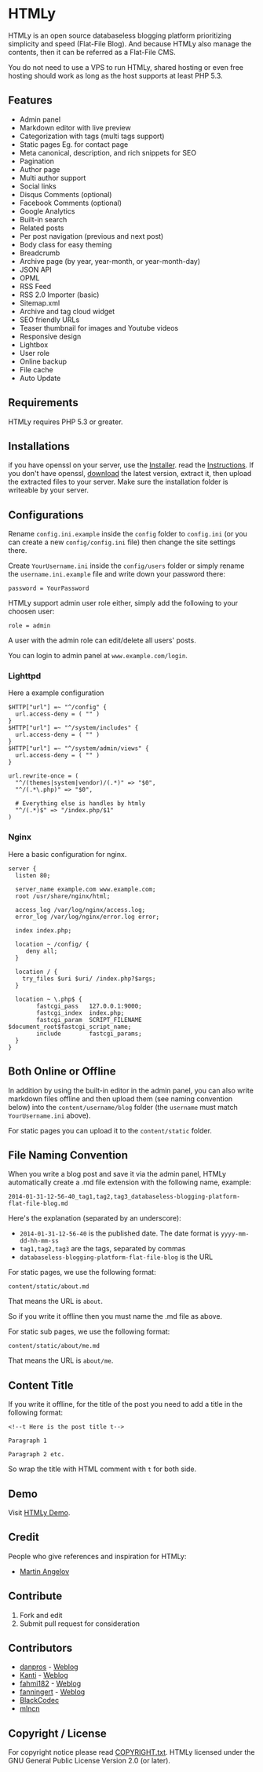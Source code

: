 HTMLy
=====

HTMLy is an open source databaseless blogging platform prioritizing simplicity and speed (Flat-File Blog). And because HTMLy also manage the contents, then it can be referred as a Flat-File CMS.

You do not need to use a VPS to run HTMLy, shared hosting or even free hosting should work as long as the host supports at least PHP 5.3.

Features
---------
- Admin panel
- Markdown editor with live preview
- Categorization with tags (multi tags support)
- Static pages Eg. for contact page
- Meta canonical, description, and rich snippets for SEO
- Pagination
- Author page
- Multi author support
- Social links
- Disqus Comments (optional)
- Facebook Comments (optional)
- Google Analytics
- Built-in search
- Related posts
- Per post navigation (previous and next post)
- Body class for easy theming
- Breadcrumb
- Archive page (by year, year-month, or year-month-day)
- JSON API
- OPML
- RSS Feed
- RSS 2.0 Importer (basic)
- Sitemap.xml
- Archive and tag cloud widget
- SEO friendly URLs
- Teaser thumbnail for images and Youtube videos
- Responsive design
- Lightbox
- User role
- Online backup
- File cache
- Auto Update

Requirements
------------
HTMLy requires PHP 5.3 or greater.

Installations
-------------
if you have openssl on your server, use the [Installer](https://github.com/Kanti/htmly-installer/releases/latest). read the [Instructions](https://github.com/Kanti/htmly-installer/blob/master/README.md#htmly-installerphp).
If you don't have openssl, [download](https://github.com/danpros/htmly/releases/latest) the latest version, extract it, then upload the extracted files to your server. Make sure the installation folder is writeable by your server.

Configurations
--------------
Rename `config.ini.example` inside the `config` folder to `config.ini` (or you can create a new `config/config.ini` file) then change the site settings there.

Create `YourUsername.ini` inside the `config/users` folder or simply rename the `username.ini.example` file and write down your password there:

````
password = YourPassword
````

HTMLy support admin user role either, simply add the following to your choosen user:

````
role = admin
````

A user with the admin role can edit/delete all users' posts.

You can login to admin panel at `www.example.com/login`.

### Lighttpd
Here a example configuration

````
$HTTP["url"] =~ "^/config" {
  url.access-deny = ( "" )
}
$HTTP["url"] =~ "^/system/includes" {
  url.access-deny = ( "" )
}
$HTTP["url"] =~ "^/system/admin/views" {
  url.access-deny = ( "" )
}

url.rewrite-once = (
  "^/(themes|system|vendor)/(.*)" => "$0",
  "^/(.*\.php)" => "$0",

  # Everything else is handles by htmly
  "^/(.*)$" => "/index.php/$1"
)
````

### Nginx
Here a basic configuration for nginx.

````
server {
  listen 80;

  server_name example.com www.example.com;
  root /usr/share/nginx/html;

  access_log /var/log/nginx/access.log;
  error_log /var/log/nginx/error.log error;

  index index.php;

  location ~ /config/ {
     deny all;
  }

  location / {
    try_files $uri $uri/ /index.php?$args;
  }

  location ~ \.php$ {
        fastcgi_pass   127.0.0.1:9000;
        fastcgi_index  index.php;
        fastcgi_param  SCRIPT_FILENAME   $document_root$fastcgi_script_name;
        include        fastcgi_params;
  }
}
````

Both Online or Offline
----------------------
In addition by using the built-in editor in the admin panel, you can also write markdown files offline and then upload them (see naming convention below) into the `content/username/blog` folder (the `username` must match `YourUsername.ini` above). 

For static pages you can upload it to the `content/static` folder.

File Naming Convention
----------------------
When you write a blog post and save it via the admin panel, HTMLy automatically create a .md file extension with the following name, example:

````
2014-01-31-12-56-40_tag1,tag2,tag3_databaseless-blogging-platform-flat-file-blog.md
````

Here's the explanation (separated by an underscore):

- `2014-01-31-12-56-40` is the published date. The date format is `yyyy-mm-dd-hh-mm-ss`
- `tag1,tag2,tag3` are the tags, separated by commas
- `databaseless-blogging-platform-flat-file-blog` is the URL
	
For static pages, we use the following format:

````
content/static/about.md
````

That means the URL is `about`.

So if you write it offline then you must name the .md file as above.

For static sub pages, we use the following format:

````
content/static/about/me.md
````

That means the URL is `about/me`.

Content Title
-------------
If you write it offline, for the title of the post you need to add a title in the following format:

    <!--t Here is the post title t-->

	Paragraph 1

	Paragraph 2 etc.

So wrap the title with HTML comment with `t` for both side.

Demo
----
Visit [HTMLy Demo](http://demo.htmly.com).

Credit
------
People who give references and inspiration for HTMLy:
* [Martin Angelov](http://tutorialzine.com)

Contribute
----------
1. Fork and edit
2. Submit pull request for consideration

Contributors
----------
- [danpros](https://github.com/danpros) - [Weblog](http://www.danpros.com)
- [Kanti](https://github.com/Kanti) - [Weblog](https://kanti.de)
- [fahmi182](https://github.com/fahmi182) - [Weblog](http://ifahmi.com)
- [fanningert](https://github.com/fanningert) - [Weblog](http://thomas.fanninger.at)
- [BlackCodec](https://github.com/BlackCodec)
- [mlncn](https://github.com/mlncn)

Copyright / License
-------------------
For copyright notice please read [COPYRIGHT.txt](https://github.com/danpros/htmly/blob/master/COPYRIGHT.txt). HTMLy licensed under the GNU General Public License Version 2.0 (or later).

